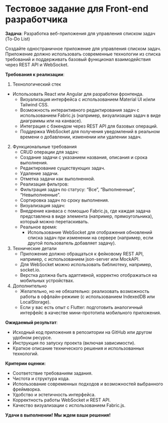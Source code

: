 <h1>Тестовое задание для Front-end разработчика </h1>

**Задача**: Разработка веб-приложения для управления списком задач (To-Do List)
<p> Создайте одностраничное приложение для управления списком задач. Приложение должно использовать современные технологии из списка требований и поддерживать базовый функционал взаимодействия через REST API и WebSocket. </p>

**Требования к реализации**:
1. Технологический стек
  - Использовать React или Angular для разработки фронтенда.
	- Визуализация интерфейса с использованием Material UI и/или Tailwind CSS.
	- Возможность интерактивного редактирования задач с использованием Fabric.js (например, визуализация задач в виде диаграммы или на канвасе).
	-	Интеграция с бэкендом через REST API для базовых операций.
	-	Поддержка WebSocket для получения уведомлений в реальном времени о добавлении, изменении или удалении задач.
2. Функциональные требования
	- CRUD операции для задач:
	- Создание задачи с указанием названия, описания и срока выполнения.
	- Редактирование существующих задач.
	- Удаление задачи.
	- Отметка задачи как выполненной.
	- Реализация фильтров:
	- Фильтрация задач по статусу: “Все”, “Выполненные”, “Невыполненные”.
	- Сортировка задач по сроку выполнения.
	- Визуализация задач:
	- Внедрение канваса с помощью Fabric.js, где каждая задача представлена в виде элемента (например, прямоугольника), который можно перетаскивать.
	- Реальное время:
		 - Использование WebSocket для отображения обновлений списка задач при изменении на сервере (например, если другой пользователь добавляет задачу).
3. Технические детали
	- Приложение должно обращаться к фейковому REST API, например, с использованием json-server или MockAPI.
	- Для WebSocket можно использовать библиотеку, например, socket.io.
	- Верстка должна быть адаптивной, корректно отображаться на мобильных устройствах.
4. Дополнительно
	- Желательно, но не обязательно: реализовать возможность работы в оффлайн-режиме (с использованием IndexedDB или LocalStorage).
	- Если у вас есть опыт с Flutter: подготовить аналогичный интерфейс в качестве мини-прототипа мобильного приложения.


**Ожидаемый результат**:
  - Исходный код приложения в репозитории на GitHub или другом удобном ресурсе.
  - Инструкция по запуску проекта (включая зависимости).
  - Краткое описание технического решения и использованных технологий.

 
**Критерии оценки:**
  - Соответствие требованиям задания.
  - Чистота и структура кода.
  - Использование современных подходов и возможностей выбранного фреймворка.
  - Удобство и эстетичность интерфейса.
  - Корректность работы WebSocket и REST API.
  - Качество визуализации с использованием Fabric.js.
  
**Удачи в выполнении! Мы ждем ваши решения!**
